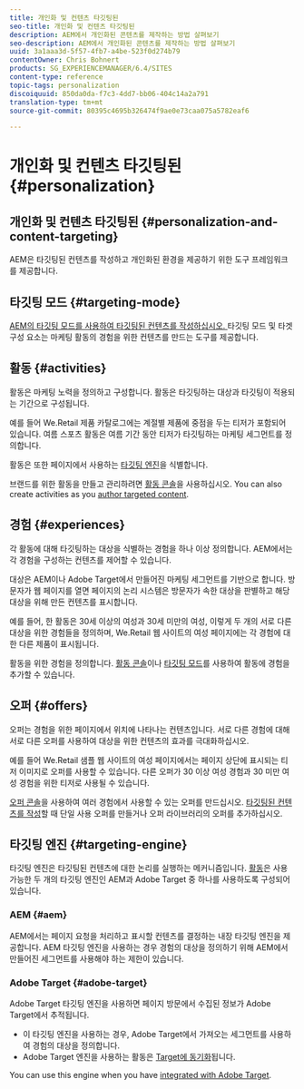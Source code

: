```yaml
---
title: 개인화 및 컨텐츠 타깃팅된
seo-title: 개인화 및 컨텐츠 타깃팅된
description: AEM에서 개인화된 콘텐츠를 제작하는 방법 살펴보기
seo-description: AEM에서 개인화된 콘텐츠를 제작하는 방법 살펴보기
uuid: 3a1aaa3d-5f57-4fb7-a4be-523f0d274b79
contentOwner: Chris Bohnert
products: SG_EXPERIENCEMANAGER/6.4/SITES
content-type: reference
topic-tags: personalization
discoiquuid: 850da0da-f7c3-4dd7-bb06-404c14a2a791
translation-type: tm+mt
source-git-commit: 80395c4695b326474f9ae0e73caa075a5782eaf6

---
```



# 개인화 및 컨텐츠 타깃팅된 {#personalization}

## 개인화 및 컨텐츠 타깃팅된 {#personalization-and-content-targeting}

AEM은 타깃팅된 컨텐츠를 작성하고 개인화된 환경을 제공하기 위한 도구 프레임워크를 제공합니다.

## 타깃팅 모드 {#targeting-mode}

[AEM의 타깃팅 모드를 사용하여 타깃팅된 컨텐츠를 작성하십시오. ](/help/sites-authoring/content-targeting-touch.md) 타깃팅 모드 및 타겟 구성 요소는 마케팅 활동의 경험을 위한 컨텐츠를 만드는 도구를 제공합니다.

## 활동 {#activities}

활동은 마케팅 노력을 정의하고 구성합니다. 활동은 타깃팅하는 대상과 타깃팅이 적용되는 기간으로 구성됩니다.

예를 들어 We.Retail 제품 카탈로그에는 계절별 제품에 중점을 두는 티저가 포함되어 있습니다. 여름 스포츠 활동은 여름 기간 동안 티저가 타깃팅하는 마케팅 세그먼트를 정의합니다.

활동은 또한 페이지에서 사용하는 [타깃팅 엔진](/help/sites-authoring/personalization.md#targeting-engine)을 식별합니다.

브랜드를 위한 활동을 만들고 관리하려면 [활동 콘솔](/help/sites-authoring/activitylib.md)을 사용하십시오. You can also create activities as you [author targeted content](/help/sites-authoring/content-targeting-touch.md).

## 경험 {#experiences}

각 활동에 대해 타깃팅하는 대상을 식별하는 경험을 하나 이상 정의합니다. AEM에서는 각 경험을 구성하는 컨텐츠를 제어할 수 있습니다.

대상은 AEM이나 Adobe Target에서 만들어진 마케팅 세그먼트를 기반으로 합니다. 방문자가 웹 페이지를 열면 페이지의 논리 시스템은 방문자가 속한 대상을 판별하고 해당 대상을 위해 만든 컨텐츠를 표시합니다.

예를 들어, 한 활동은 30세 이상의 여성과 30세 미만의 여성, 이렇게 두 개의 서로 다른 대상을 위한 경험들을 정의하며, We.Retail 웹 사이트의 여성 페이지에는 각 경험에 대한 다른 제품이 표시됩니다.

활동을 위한 경험을 정의합니다. [활동 콘솔](/help/sites-authoring/activitylib.md#adding-editing-an-activity-using-the-activities-console)이나 [타깃팅 모드](/help/sites-authoring/content-targeting-touch.md#adding-and-removing-experiences-using-targeting-mode)를 사용하여 활동에 경험을 추가할 수 있습니다.

## 오퍼 {#offers}

오퍼는 경험을 위한 페이지에서 위치에 나타나는 컨텐츠입니다. 서로 다른 경험에 대해 서로 다른 오퍼를 사용하여 대상을 위한 컨텐츠의 효과를 극대화하십시오.

예를 들어 We.Retail 샘플 웹 사이트의 여성 페이지에서는 페이지 상단에 표시되는 티저 이미지로 오퍼를 사용할 수 있습니다. 다른 오퍼가 30 이상 여성 경험과 30 미만 여성 경험을 위한 티저로 사용될 수 있습니다.

[오퍼 콘솔](/help/sites-authoring/offerlib.md)을 사용하여 여러 경험에서 사용할 수 있는 오퍼를 만드십시오. [타깃팅된 컨텐츠를 작성](/help/sites-authoring/content-targeting-touch.md)할 때 단일 사용 오퍼를 만들거나 오퍼 라이브러리의 오퍼를 추가하십시오.

## 타깃팅 엔진 {#targeting-engine}

타깃팅 엔진은 타깃팅된 컨텐츠에 대한 논리를 실행하는 메커니즘입니다. [활동](/help/sites-authoring/activitylib.md)은 사용 가능한 두 개의 타깃팅 엔진인 AEM과 Adobe Target 중 하나를 사용하도록 구성되어 있습니다.

### AEM {#aem}

AEM에서는 페이지 요청을 처리하고 표시할 컨텐츠를 결정하는 내장 타깃팅 엔진을 제공합니다. AEM 타깃팅 엔진을 사용하는 경우 경험의 대상을 정의하기 위해 AEM에서 만들어진 세그먼트를 사용해야 하는 제한이 있습니다.

### Adobe Target {#adobe-target}

Adobe Target 타깃팅 엔진을 사용하면 페이지 방문에서 수집된 정보가 Adobe Target에서 추적됩니다.

* 이 타깃팅 엔진을 사용하는 경우, Adobe Target에서 가져오는 세그먼트를 사용하여 경험의 대상을 정의합니다.
* Adobe Target 엔진을 사용하는 활동은 [Target에 동기화](/help/sites-authoring/activitylib.md#synchronizing-activities-with-adobe-target)됩니다.

You can use this engine when you have [integrated with Adobe Target](/help/sites-administering/opt-in.md).
